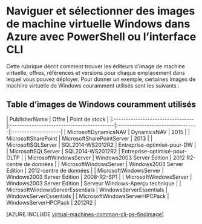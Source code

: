 <properties
   pageTitle="Naviguez et sélectionnez les images de machine virtuelle de Windows | Microsoft Azure"
   description="Apprenez à déterminer l’éditeur, offre et point de stock pour les images lors de la création d’une machine virtuelle Windows avec le modèle de déploiement du Gestionnaire de ressources."
   services="virtual-machines-windows"
   documentationCenter=""
   authors="squillace"
   manager="timlt"
   editor=""
   tags="azure-resource-manager"
   />

<tags
   ms.service="virtual-machines-windows"
   ms.devlang="na"
   ms.topic="article"
   ms.tgt_pltfrm="vm-windows"
   ms.workload="infrastructure"
   ms.date="08/23/2016"
   ms.author="rasquill"/>

# <a name="navigate-and-select-windows-virtual-machine-images-in-azure-with-powershell-or-the-cli"></a>Naviguer et sélectionner des images de machine virtuelle Windows dans Azure avec PowerShell ou l’interface CLI

Cette rubrique décrit comment trouver les éditeurs d’image de machine virtuelle, offres, références et versions pour chaque emplacement dans lequel vous pouvez déployer. Pour donner un exemple, certaines images de machine virtuelle de Windows couramment utilisés sont les suivants :

## <a name="table-of-commonly-used-windows-images"></a>Table d’images de Windows couramment utilisés


| PublisherName                        | Offre                                 | Point de stock                         |
|:---------------------------------|:-------------------------------------------|:---------------------------------|:--------------------|
| MicrosoftDynamicsNAV             | DynamicsNAV                                | 2015                             |
| MicrosoftSharePoint              | MicrosoftSharePointServer                  | 2013                             |
| MicrosoftSQLServer               | SQL2014-WS2012R2                           | Entreprise-optimisé-pour-DW      |
| MicrosoftSQLServer               | SQL2014-WS2012R2                           | Entreprise-optimisé-pour-OLTP    |
| MicrosoftWindowsServer           | Windows2003 Server Edition                              | 2012 R2-centre de données                  |
| MicrosoftWindowsServer           | Windows2003 Server Edition                              | 2012-centre de données               |
| MicrosoftWindowsServer           | Windows2003 Server Edition                              | 2008-R2-SP1 |
| MicrosoftWindowsServer           | Windows2003 Server Edition                              | Serveur Windows-Aperçu technique |
| MicrosoftWindowsServerEssentials | WindowsServerEssentials                    | WindowsServerEssentials          |
| MicrosoftWindowsServerHPCPack    | WindowsServerHPCPack                       | 2012R2                           |


[AZURE.INCLUDE [virtual-machines-common-cli-ps-findimage](../../includes/virtual-machines-common-cli-ps-findimage.md)]
